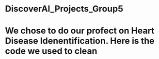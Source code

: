 # DiscoverAI_Projects_Group5

# We chose to do our profect on Heart Disease Idenentification. Here is the code we used to clean 
